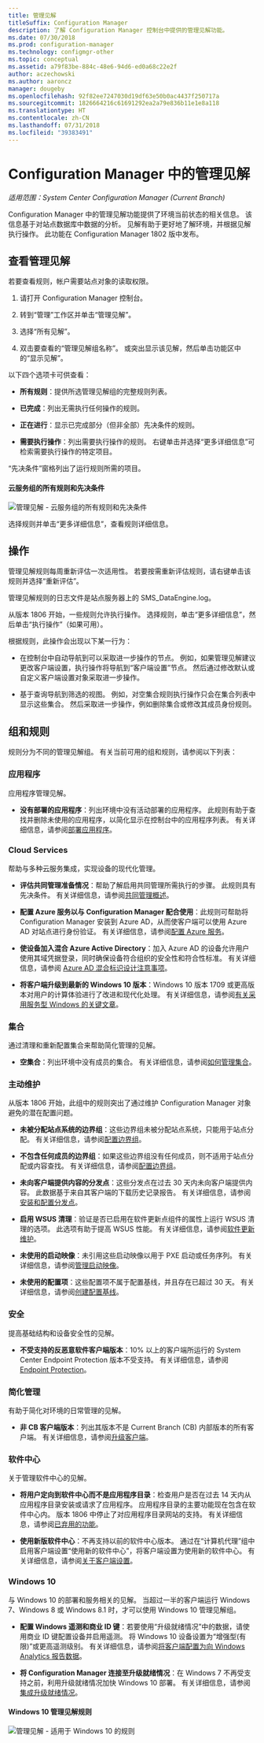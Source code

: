 ```yaml
---
title: 管理见解
titleSuffix: Configuration Manager
description: 了解 Configuration Manager 控制台中提供的管理见解功能。
ms.date: 07/30/2018
ms.prod: configuration-manager
ms.technology: configmgr-other
ms.topic: conceptual
ms.assetid: a79f83be-884c-48e6-94d6-ed0a68c22e2f
author: aczechowski
ms.author: aaroncz
manager: dougeby
ms.openlocfilehash: 92f82ee7247030d19df63e50b0ac4437f250717a
ms.sourcegitcommit: 1826664216c61691292ea2a79e836b11e1e8a118
ms.translationtype: HT
ms.contentlocale: zh-CN
ms.lasthandoff: 07/31/2018
ms.locfileid: "39383491"
---
```

# <a name="management-insights-in-configuration-manager"></a>Configuration Manager 中的管理见解

*适用范围：System Center Configuration Manager (Current Branch)*

Configuration Manager 中的管理见解功能提供了环境当前状态的相关信息。 该信息基于对站点数据库中数据的分析。 见解有助于更好地了解环境，并根据见解执行操作。 此功能在 Configuration Manager 1802 版中发布。 <!--1353967-->



## <a name="review-management-insights"></a>查看管理见解 

若要查看规则，帐户需要站点对象的读取权限。

1. 请打开 Configuration Manager 控制台。  

2. 转到“管理”工作区并单击“管理见解”。  

3. 选择“所有见解”。  

4. 双击要查看的“管理见解组名称”。 或突出显示该见解，然后单击功能区中的“显示见解”。  

以下四个选项卡可供查看： 

- **所有规则**：提供所选管理见解组的完整规则列表。  

- **已完成**：列出无需执行任何操作的规则。  

- **正在进行**：显示已完成部分（但非全部）先决条件的规则。  

- **需要执行操作**：列出需要执行操作的规则。 右键单击并选择“更多详细信息”可检索需要执行操作的特定项目。  

“先决条件”窗格列出了运行规则所需的项目。

#### <a name="all-rules-and-prerequisites-for-the-cloud-services-group"></a>云服务组的所有规则和先决条件
![管理见解 - 云服务组的所有规则和先决条件](./media/Management-insights-all-cloud-rules.png)


选择规则并单击“更多详细信息”，查看规则详细信息。



## <a name="operations"></a>操作

管理见解规则每周重新评估一次适用性。 若要按需重新评估规则，请右键单击该规则并选择“重新评估”。

管理见解规则的日志文件是站点服务器上的 SMS_DataEngine.log。

<!--1357930-->从版本 1806 开始，一些规则允许执行操作。 选择规则，单击“更多详细信息”，然后单击“执行操作”（如果可用）。 

根据规则，此操作会出现以下某一行为：  

- 在控制台中自动导航到可以采取进一步操作的节点。 例如，如果管理见解建议更改客户端设置，执行操作将导航到“客户端设置”节点。 然后通过修改默认或自定义客户端设置对象采取进一步操作。  

- 基于查询导航到筛选的视图。 例如，对空集合规则执行操作只会在集合列表中显示这些集合。 然后采取进一步操作，例如删除集合或修改其成员身份规则。  



## <a name="groups-and-rules"></a>组和规则

规则分为不同的管理见解组。 有关当前可用的组和规则，请参阅以下列表：


### <a name="applications"></a>应用程序

应用程序管理见解。

- **没有部署的应用程序**：列出环境中没有活动部署的应用程序。 此规则有助于查找并删除未使用的应用程序，以简化显示在控制台中的应用程序列表。 有关详细信息，请参阅[部署应用程序](/sccm/apps/deploy-use/deploy-applications)。  


### <a name="cloud-services"></a>Cloud Services

帮助与多种云服务集成，实现设备的现代化管理。 

- **评估共同管理准备情况**：帮助了解启用共同管理所需执行的步骤。 此规则具有先决条件。 有关详细信息，请参阅[共同管理概述](/sccm/core/clients/manage/co-management-overview)。  

- **配置 Azure 服务以与 Configuration Manager 配合使用**：此规则可帮助将 Configuration Manager 安装到 Azure AD，从而使客户端可以使用 Azure AD 对站点进行身份验证。 有关详细信息，请参阅[配置 Azure 服务](/sccm/core/servers/deploy/configure/azure-services-wizard)。  

- **使设备加入混合 Azure Active Directory**：加入 Azure AD 的设备允许用户使用其域凭据登录，同时确保设备符合组织的安全性和符合性标准。 有关详细信息，请参阅 [Azure AD 混合标识设计注意事项](https://docs.microsoft.com/azure/active-directory/active-directory-hybrid-identity-design-considerations-overview)。  

- **将客户端升级到最新的 Windows 10 版本**：Windows 10 版本 1709 或更高版本对用户的计算体验进行了改进和现代化处理。 有关详细信息，请参阅[有关采用服务型 Windows 的关键文章](/sccm/core/understand/configuration-manager-and-windows-as-service#key-articles-about-adopting-windows-as-a-service)。  


### <a name="collections"></a>集合

通过清理和重新配置集合来帮助简化管理的见解。

- **空集合**：列出环境中没有成员的集合。 有关详细信息，请参阅[如何管理集合](/sccm/core/clients/manage/collections/manage-collections)。  


### <a name="proactive-maintenance"></a>主动维护
<!--1352184-->从版本 1806 开始，此组中的规则突出了通过维护 Configuration Manager 对象避免的潜在配置问题。    

- **未被分配站点系统的边界组**：这些边界组未被分配站点系统，只能用于站点分配。 有关详细信息，请参阅[配置边界组](/sccm/core/servers/deploy/configure/boundary-groups)。  

- **不包含任何成员的边界组**：如果这些边界组没有任何成员，则不适用于站点分配或内容查找。 有关详细信息，请参阅[配置边界组](/sccm/core/servers/deploy/configure/boundary-groups)。  

- **未向客户端提供内容的分发点**：这些分发点在过去 30 天内未向客户端提供内容。 此数据基于来自其客户端的下载历史记录报告。 有关详细信息，请参阅[安装和配置分发点](/sccm/core/servers/deploy/configure/install-and-configure-distribution-points)。  

- **启用 WSUS 清理**：验证是否已启用在软件更新点组件的属性上运行 WSUS 清理的选项。 此选项有助于提高 WSUS 性能。 有关详细信息，请参阅[软件更新维护](/sccm/sum/deploy-use/software-updates-maintenance)。  

- **未使用的启动映像**：未引用这些启动映像以用于 PXE 启动或任务序列。 有关详细信息，请参阅[管理启动映像](/sccm/osd/get-started/manage-boot-images)。  

- **未使用的配置项**：这些配置项不属于配置基线，并且存在已超过 30 天。 有关详细信息，请参阅[创建配置基线](/sccm/compliance/deploy-use/create-configuration-baselines)。  


### <a name="security"></a>安全
提高基础结构和设备安全性的见解。 

- **不受支持的反恶意软件客户端版本**：10% 以上的客户端所运行的 System Center Endpoint Protection 版本不受支持。 有关详细信息，请参阅 [Endpoint Protection](/sccm/protect/deploy-use/endpoint-protection)。  


### <a name="simplified-management"></a>简化管理

有助于简化对环境的日常管理的见解。 

- **非 CB 客户端版本**：列出其版本不是 Current Branch (CB) 内部版本的所有客户端。 有关详细信息，请参阅[升级客户端](/sccm/core/clients/manage/upgrade/upgrade-clients)。  


### <a name="software-center"></a>软件中心

关于管理软件中心的见解。 

- **将用户定向到软件中心而不是应用程序目录**：检查用户是否在过去 14 天内从应用程序目录安装或请求了应用程序。 应用程序目录的主要功能现在包含在软件中心内。 版本 1806 中停止了对应用程序目录网站的支持。 有关详细信息，请参阅[已弃用的功能](/sccm/core/plan-design/changes/deprecated/removed-and-deprecated-cmfeatures#deprecated-features)。  

- **使用新版软件中心**：不再支持以前的软件中心版本。 通过在“计算机代理”组中启用客户端设置“使用新的软件中心”，将客户端设置为使用新的软件中心。 有关详细信息，请参阅[关于客户端设置](/sccm/core/clients/deploy/about-client-settings#use-new-software-center)。  


### <a name="windows-10"></a>Windows 10

与 Windows 10 的部署和服务相关的见解。 当超过一半的客户端运行 Windows 7、Windows 8 或 Windows 8.1 时，才可以使用 Windows 10 管理见解组。

- **配置 Windows 遥测和商业 ID 键**：若要使用“升级就绪情况”中的数据，请使用商业 ID 键配置设备并启用遥测。 将 Windows 10 设备设置为“增强型(有限)”或更高遥测级别。 有关详细信息，请参阅[将客户端配置为向 Windows Analytics 报告数据](/sccm/core/clients/manage/monitor-windows-analytics#configure-clients-to-report-data-to-windows-analytics)。  

- **将 Configuration Manager 连接至升级就绪情况**：在 Windows 7 不再受支持之前，利用升级就绪情况加快 Windows 10 部署。 有关详细信息，请参阅 [集成升级就绪情况](/sccm/core/clients/manage/upgrade/upgrade-analytics)。   

#### <a name="windows-10-management-insights-rules"></a>Windows 10 管理见解规则
![管理见解 - 适用于 Windows 10 的规则](./media/Windows-10-insights-group.png)
